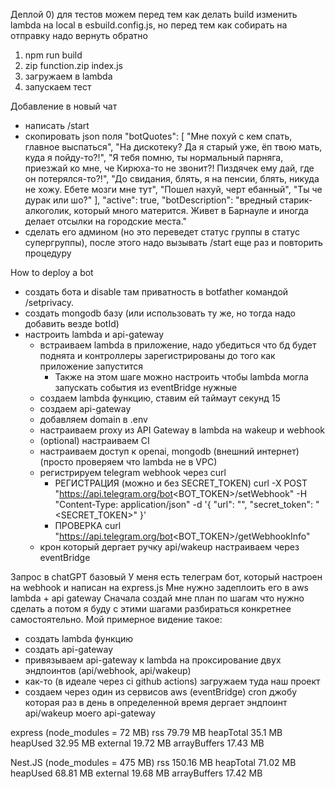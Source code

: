 Деплой
0) для тестов можем перед тем как делать build изменить lambda на local в esbuild.config.js, но перед тем как собирать на отправку надо вернуть обратно 
1) npm run build
2) zip function.zip index.js
3) загружаем в lambda
4) запускаем тест

Добавление в новый чат
  - написать /start
  - скопировать json поля
        "botQuotes": [
          "Мне похуй с кем спать, главное выспаться",
          "На дискотеку? Да я старый уже, ёп твою мать, куда я пойду-то?!",
          "Я тебя помню, ты нормальный парняга, приезжай ко мне, че Кирюха-то не звонит?! Пиздячек ему дай, где он потерялся-то?!",
          "До свидания, блять, я на пенсии, блять, никуда не хожу. Ебете мозги мне тут",
          "Пошел нахуй, черт ебанный",
          "Ты че дурак или шо?"
        ],
        "active": true,
        "botDescription": "вредный старик-алкоголик, который много матерится. Живет в Барнауле и иногда делает отсылки на городские места."
  - сделать его админом (но это переведет статус группы в статус супергруппы), после этого надо вызывать /start еще раз и повторить процедуру


How to deploy a bot

- создать бота и disable там приватность в botfather командой /setprivacy. 
- создать mongodb базу (или использовать ту же, но тогда надо добавить везде botId)
- настроить lambda и api-gateway
  - встраиваем lambda в приложение, надо убедиться что бд будет поднята и контроллеры зарегистрированы до того как приложение запустится
    - Также на этом шаге можно настроить чтобы lambda могла запускать события из eventBridge нужные
  - создаем lambda функцию, ставим ей таймаут секунд 15
  - создаем api-gateway
  - добавляем domain в .env
  - настраиваем proxy из API Gateway в lambda на wakeup и webhook
  - (optional) настраиваем CI
  - настраиваем доступ к openai, mongodb (внешний интернет) (просто проверяем что lambda не в VPC)
  - регистрируем telegram webhook через curl
    - РЕГИСТРАЦИЯ (можно и без SECRET_TOKEN) curl -X POST "https://api.telegram.org/bot<BOT_TOKEN>/setWebhook" -H "Content-Type: application/json" -d '{ "url": "<URL>", "secret_token": "<SECRET_TOKEN>" }'
    - ПРОВЕРКА curl "https://api.telegram.org/bot<BOT_TOKEN>/getWebhookInfo"
  - крон который дергает ручку api/wakeup настраиваем через eventBridge

Запрос в chatGPT базовый
У меня есть телеграм бот, который настроен на webhook и написан на express.js
Мне нужно задеплоить его в aws lambda + api gateway
Сначала создай мне план по шагам что нужно сделать а потом я буду с этими шагами разбираться конкретнее самостоятельно.
Мой примерное видение такое:
- создать lambda функцию
- создать api-gateway
- привязываем api-gateway к lambda на проксирование двух эндпоинтов (api/webhook, api/wakeup)
- как-то (в идеале через ci github actions) загружаем туда наш проект
- создаем через один из сервисов aws (eventBridge) cron джобу которая раз в день в определенной время дергает эндпоинт api/wakeup моего api-gateway

express (node_modules = 72 MB)
rss 79.79 MB
heapTotal 35.1 MB
heapUsed 32.95 MB
external 19.72 MB
arrayBuffers 17.43 MB

Nest.JS (node_modules = 475 MB)
rss 150.16 MB
heapTotal 71.02 MB
heapUsed 68.81 MB
external 19.68 MB
arrayBuffers 17.42 MB
